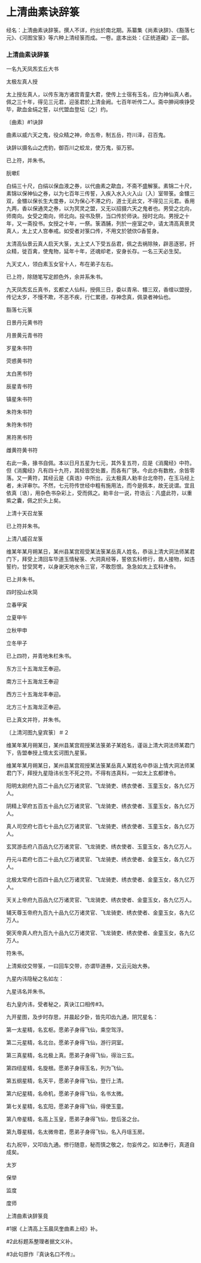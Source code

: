 # 上清曲素诀辞箓

经名：上清曲素诀辞箓。撰人不详，约出於南北期。系纂集《尚素诀辞》、《豁落七元》、《河图宝箓》等六种上清经箓而成。一卷。底本出处：《正统道藏》正一部。

### 上清曲素诀辞箓

一名九天凤炁玄丘大书

太极左真人授

太上授左真人，以传东海方诸宫青童大君，使传上士宿有玉名，应为神仙真人者。佩之三十年，得见三元君，迎圣君於上清金阙。七百年听传二人。斋中胂阋唤铮受毕，歃血金绢之誓，以代盟血登坛〔之〕约。

〔曲素〕#1诀辞

曲素以威六天之鬼，役众精之神，命五帝，制五岳，符川泽，召百鬼。

诀辞以摄名山之虎豹，御百川之蛟龙，使万鬼，驱万邪。

已上符，并朱书。

朊嗽E

白绢三十尺，白绢以保血液之券，以代曲素之歃血，不斋不盛解箓。素锦二十尺，素锦以保神仙之券，以为七百年三传誓，入疾入水入火入山〔入〕室带箓。金镮三双，金镮以保长生大度券，以为保心不滞之约，道士无此文，不得见三元君。香用九两，香以保通灵之券，以为冥灵之盟，又无以招摄六天之鬼者也。男受之北向，师南向。女受之南向，师北向。投书及祭，当口传於师诀。授时北向。男授之十年，又一斋投书。女授之十年，一祭。箓酒脯，列於一座室之中，请太清高真景灵真人，太上丈人宫奉戒。如受者对箓口传，不用文於虢佽G香誓身。

太清高仙景云真人启天大箓，太上丈人下受五岳君，佩之去祸除殃，辟恶逐邪，扞众精，徙百禽，使鬼物，延年十年，还魂却老，安身长存。一名三天必生契。

九天丈人，领白素玉女官十人，布在弟子左右。

已上符，除随笔写定颜色外，余并系朱书。

九天凤炁玄丘真书，玄都丈人仙科，授佩三日，委以青帛、镮三双，香缯以盟授，传记太岁，不慢不欺，不恶不疾，行仁累德，存神念真，佩录者神仙也。

豁落七元箓

日景丹元黄书符

月景黄元青书符

岁星朱书符

荧惑黄书符

太白黑书符

辰星青书符

镇星朱书符

朱符朱书符

朱符朱书符

黑符黑书符

雌黄符黄书符

右此一条，掾书自佩。本以日月五星为七元，其外复五符，应是《消魔经》中符。但《消魔经》凡有四十九符，其经皆空处置，而各有广狭。今此亦有数枚，余皆零落。又一黄符，其经云是《真诰》中所出，云太极真人勑丰台北帝符，在玉马经上者，未详审尔。不然，七元符传世经中粗有施用法，而今是佩本，故无说谓。宜且依真〔诰〕，用杂色书杂彩上，受而佩之。勑丰台一说，符诰云：凡盛此符，以重紫之囊，佩之於头上矣。

上清十天召龙箓

已上符并朱书。

上清八威召龙箓

维某年某月朔某日，某州县某宫观受某法箓某岳真人姓名，恭诣上清大洞法师某君门下，拜受上清回车毕道玉情秘箓、大洞真经等，誓依玄科修行，救人接物，如违誓约，甘受冥考，以身谢天地水令三官，不敢怨恨。急急如太上玄科律令。

已上并朱书。

四时投山水简

立春甲寅

立夏甲午

立秋甲申

立冬甲子

已上四符，并青地朱栏朱书。

东方三十五海龙王奉迎。

南方三十五海龙王奉迎

西方三十五海龙丰奉迎。

北方三十五海龙正奉迎。

已上真文并符，并朱书。

〔上清河图九皇宾箓〕＃２

维某年某月朔某日，某州县某宫观授某法箓弟子某姓名，谨诣上清大洞法师某君门下，告盟奉授上情太玄诃图九星箓。

维某年某月朔某日，某州县某宫观授某法箓某岳真人某姓名中恭诣上情大洞法师某君门下，拜授九星隐讳长生不死之符。不得有违真科，一如太上玄都律令。

阳明太尉府九百二十品九亿万诸灵官、飞龙骑吏、绣衣使者、玉童玉女，各九亿万人。

阴精上宰府五百五十品九亿万诸灵官、飞龙骑吏、绣衣使者、玉童玉女，各九亿万人。

真人司空府七百七十品九亿万诸灵官、飞龙骑吏、绣衣使者、玉童玉女，各九亿万人。

玄冥游击府八百品九亿万诸灵官、飞龙骑吏、绣衣使者、玉童玉女，各九亿万人。

丹元斗君府七百二十品九亿万诸灵官、飞龙骑吏、绣衣使者、金童玉女，各九亿万人。

北极太常府七百四十品九亿万诸灵官、飞龙骑吏、绣衣使者、金童玉女，各九亿万人。

天关上帝府九百品九亿万诸灵官、飞龙骑吏、绣衣使者、金童玉女，各九亿万人。

辅天尊玉帝府九百九十品九亿万诸灵官、飞龙骑吏、绣衣使者、金童玉女，各九亿万人。

弼天帝真人府九百九十品九亿万诸灵官、飞龙骑吏、绣衣使者、金童玉女，各九亿万人。

符朱书。

上清紫纹交带箓，一曰回车交带，亦谓毕道券，又云元始大券。

九星内讳隐秘之名如左：

九星讳名并朱书。

右九皇内讳，受者秘之，真诀江口相传#3。

九开星图，及步时存思，并晨起夕卧，皆先叩齿九通，阴咒星名：

第一太星精，名玄枢。愿弟子身得飞仙，乘空驾浮。

第二元星精，名北台。愿弟子身得飞仙，游行洞室。

第三真星精，名北极上真。愿弟子身得飞仙，得治三玄。

第四纽星精，名旋根。愿弟子身得玉名，列为飞仙。

第五纲星精，名天平，愿弟子身得飞仙，登行上清。

第六纪星精，名命机，愿弟子身得飞仙，名书太微。

第七关星精，名玄阳，愿弟子身得飞仙，得使玉童。

第八帝星精，名高上玉皇，愿弟子身得飞仙，登后圣之台。

第九尊星精，名太微帝君，愿弟子身得飞仙，名入丹瑶玉房。

右九祝毕，又叩齿九通。修行随意，秘而慎之敬之，勿妄传之。如法奉行，真道自成矣。

太岁

保举

监度

度师

上清曲素诀辞箓竟

#1据《上清高上玉晨凤奎曲素上经》补。

#2此标题系整理者据文义补。

#3此句原作『真诀名口不传』。
